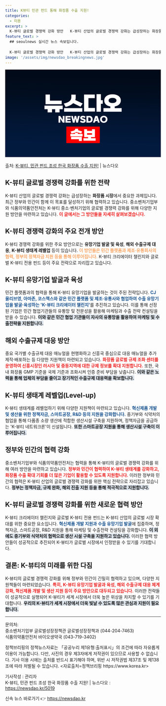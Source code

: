 ```yaml
---
title: K뷰티 민관 펀드 통해 화장품 수출 지원!
categories:
  - 미용
excerpt: >
  K-뷰티 글로벌 경쟁력 강화 방안   K-뷰티 산업의 글로벌 경쟁력 강화는 급성장하는 화장품 시장에서 중요한…
feature_text: >
  ## seoulnews 실시간 뉴스 속보입니다.

  K-뷰티 글로벌 경쟁력 강화 방안   K-뷰티 산업의 글로벌 경쟁력 강화는 급성장하는 화장품 시장에서 중요한…
image: '/assets/img/newsdao_breakingnews.jpg'
---
```


![뉴스다오 속보](/assets/img/newsdao_breakingnews.jpg)

<p>출처: <a href="https://newsdao.kr/5019" rel="dofollow">K-뷰티, 민관 펀드 조성 한국 화장품 수출 지원!</a> | 뉴스다오</p>

<h2 data-ke-size="size26">K-뷰티 글로벌 경쟁력 강화를 위한 전략</h2>

<p data-ke-size="size16">K-뷰티 산업의 글로벌 경쟁력 강화는 급성장하는 <b>화장품 시장</b>에서 중요한 과제입니다. 최근 정부와 민간이 함께 이 목표를 달성하기 위해 협력하고 있습니다. 중소벤처기업부와 식품의약품안전처는 K-뷰티 중소·벤처기업의 글로벌 경쟁력 강화를 위해 다양한 지원 방안을 마련하고 있습니다. <b><span style="color: #ee2323;">이 글에서는 그 방안들을 자세히 살펴보겠습니다.</span></b></p>

<p data-ke-size="size16"></p>

<h2 data-ke-size="size26">K-뷰티 경쟁력 강화의 주요 전개 방안</h2>

<p data-ke-size="size16">K-뷰티 경쟁력 강화를 위한 주요 방안으로는 <b>유망기업 발굴 및 육성</b>, <b>해외 수출규제 대응</b>, <b>K-뷰티 생태계 레벨업</b> 등이 있습니다. <b><span style="color: #f8a564;">이 방안들은 민간 플랫폼과 제조·유통회사의 협력, 정부의 정책자금 지원 등을 통해 이루어집니다.</span></b> K-뷰티 크리에이터 챌린지와 글로벌 K-뷰티 전용 펀드 등이 주요 전략으로 자리잡고 있습니다.</p>

<p data-ke-size="size16"></p>

<h2 data-ke-size="size26">K-뷰티 유망기업 발굴과 육성</h2>

<p data-ke-size="size16">민간 플랫폼과의 협력을 통해 K-뷰티 유망기업을 발굴하는 것이 주된 전략입니다. <b><span style="color: #1a5490;">CJ 올리브영, 아마존, 코스맥스와 같은 민간 플랫폼 및 제조·유통사와 협업하여 수출 유망기업을 발굴·육성하는 'K-뷰티 크리에이터 챌린지'</span></b>를 추진하고 있습니다. 이를 통해 선정된 기업은 민간 협업기관들의 유통망 및 전문성을 활용해 마케팅과 수출 전략 컨설팅을 받을 수 있습니다. <b><span style="background-color: #21538527;">이와 같은 민간 협업 기관들이 자사의 유통망을 활용하여 마케팅 및 수출전략을 지원합니다.</span></b></p>

<p data-ke-size="size16"></p>

<h2 data-ke-size="size26">해외 수출규제 대응 방안</h2>

<p data-ke-size="size16">중요 국가별 수출규제 대응 매뉴얼을 현행화하고 신흥국 중심으로 대응 매뉴얼을 추가 제작·배포하는 등 다양한 지원책이 마련되고 있습니다. <b><span style="color: #ee2323;">화장품 글로벌 규제 조화 센터를 운영하여 신흥시장인 러시아 및 중동지역에 대한 규제 정보를 확대 지원합니다.</span></b> 또한, 국내 화장품 GMP 기준을 국제 기준과 조화시켜 인증 준비 부담을 낮춥니다. <b><span style="background-color: #21538527;">이와 같은 노력을 통해 업체의 부담을 줄이고 장기적인 수출규제 대응력을 확보합니다.</span></b></p>

<p data-ke-size="size16"></p>

<h2 data-ke-size="size26">K-뷰티 생태계 레벨업(Level-up)</h2>

<p data-ke-size="size16">K-뷰티 생태계를 레벨업하기 위해 다양한 지원책이 마련되고 있습니다. <b><span style="color: #1a5490;">혁신제품 개발 및 생산을 위한 정책자금, 스마트공장, R&D 등의 지원을 강화합니다.</span></b> 중기부와 식약처의 협업을 통해 다품종 소량 생산에 적합한 생산시설 구축을 지원하며, 정책자금을 공급하는 'K-뷰티 네트워크론'이 신설됩니다. <b><span style="background-color: #21538527;">또한 스마트공장 지원을 통해 생산시설 구축이 이루어집니다.</span></b></p>

<p data-ke-size="size16"></p>

<h2 data-ke-size="size26">정부와 민간의 협력 강화</h2>

<p data-ke-size="size16">중소벤처기업부와 식품의약품안전처는 협력을 통해 K-뷰티의 글로벌 경쟁력 강화를 위해 여러 방안을 마련하고 있습니다. <b><span style="color: #ee2323;">정부와 민간이 협력하여 K-뷰티 생태계를 강화하고, 화장품 수출 확대 기회를 더 많은 기업이 활용할 수 있도록 지원합니다.</span></b> 이러한 정부와 민간의 협력은 K-뷰티 산업의 글로벌 경쟁력 강화를 위한 핵심 전략으로 자리잡고 있습니다. <b><span style="background-color: #21538527;">정부는 정책자금, 규제 완화, 해외 진출 지원 등을 통해 적극적으로 지원합니다.</span></b></p>

<p data-ke-size="size16"></p>

<h2 data-ke-size="size26">K-뷰티 글로벌 경쟁력 강화를 위한 새로운 협력 방안</h2>

<p data-ke-size="size16">K-뷰티 크리에이터 챌린지와 글로벌 K-뷰티 전용 펀드는 K-뷰티 산업의 글로벌 시장 확대를 위한 중요한 요소입니다. <b><span style="color: #1a5490;">혁신제품 개발 지원과 수출 유망기업 발굴</span></b>에 집중하며, 정책자금, 스마트공장, R&D 지원을 통해 마케팅 및 수출전략 컨설팅을 강화합니다. <b><span style="background-color: #21538527;">이 외에도 중기부와 식약처의 협력으로 생산 시설 구축을 지원하고 있습니다.</span></b> 이러한 협력 방안들이 성공적으로 추진되어 K-뷰티가 글로벌 시장에서 인정받을 수 있기를 기대합니다.</p>

<p data-ke-size="size16"></p>

<h2 data-ke-size="size26">결론: K-뷰티의 미래를 위한 다짐</h2>

<p data-ke-size="size16">K-뷰티의 글로벌 경쟁력 강화를 위해 정부와 민간이 긴밀히 협력하고 있으며, 다양한 지원책들이 마련되었습니다. <b><span style="color: #ee2323;">특히, K-뷰티 유망기업 발굴과 육성, 해외 수출규제 대응 체계 강화, 혁신제품 개발 및 생산 지원 등이 주요 방안으로 대두되고 있습니다.</span></b> 이러한 전략들이 성공적으로 실행되어 K-뷰티가 세계 시장에서 더욱 높은 위상을 차지할 수 있기를 기대합니다. <b><span style="background-color: #21538527;">우리의 K-뷰티가 세계 시장에서 더욱 빛날 수 있도록 많은 관심과 지원이 필요합니다.</span></b></p>

<p data-ke-size="size16"></p>

<hr />

<p data-ke-size="size16">문의처:<br />중소벤처기업부 글로벌성장정책관 글로벌성장정책과 (044-204-7463)<br />식품의약품안전처 바이오생약국 (043-719-3402)</p>

<p data-ke-size="size16">정책브리핑의 정책뉴스자료는 「공공누리 제1유형:출처표시」의 조건에 따라 자유롭게 이용이 가능합니다. 다만, 사진의 경우 제3자에게 저작권이 있으므로 사용할 수 없습니다. 기사 이용 시에는 출처를 반드시 표기해야 하며, 위반 시 저작권법 제37조 및 제138조에 따라 처벌될 수 있습니다. <자료출처=정책브리핑 https://www.korea.kr></p>

<p data-ke-size="size16">기사작성 : 관리자<br />K-뷰티, 민관 펀드 조성 한국 화장품 수출 지원! | 뉴스다오  : <a href="https://newsdao.kr/5019">https://newsdao.kr/5019</a></p> 

신속 뉴스 바로가기 👉 <a href="https://newsdao.kr" rel="dofollow">https://newsdao.kr</a>


